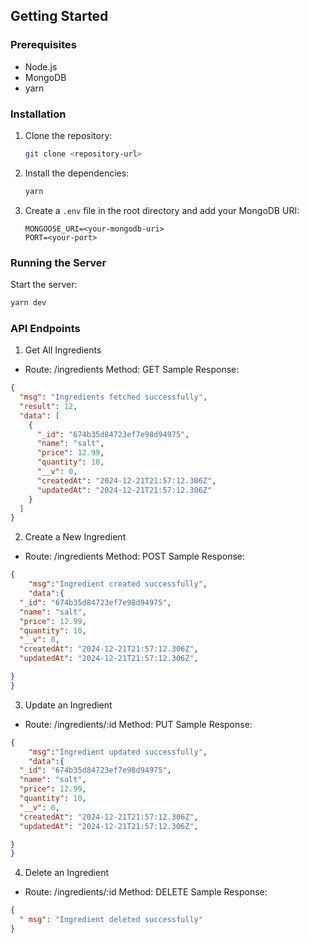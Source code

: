 ## Getting Started

### Prerequisites

- Node.js
- MongoDB
- yarn

### Installation

1. Clone the repository:
   ```sh
   git clone <repository-url>
   ```
2. Install the dependencies:
   ```sh
   yarn
   ```
3. Create a `.env` file in the root directory and add your MongoDB URI:
   ```env
   MONGOOSE_URI=<your-mongodb-uri>
   PORT=<your-port>
   ```

### Running the Server

Start the server:

```sh
yarn dev
```

### API Endpoints

1. Get All Ingredients

- Route: /ingredients
  Method: GET
  Sample Response:

```json
{
  "msg": "Ingredients fetched successfully",
  "result": 12,
  "data": [
    {
      "_id": "674b35d84723ef7e98d94975",
      "name": "salt",
      "price": 12.99,
      "quantity": 10,
      "__v": 0,
      "createdAt": "2024-12-21T21:57:12.306Z",
      "updatedAt": "2024-12-21T21:57:12.306Z"
    }
  ]
}
```

2. Create a New Ingredient

- Route: /ingredients
  Method: POST
  Sample Response:

```json
{
    "msg":"Ingredient created successfully",
    "data":{
  "_id": "674b35d84723ef7e98d94975",
  "name": "salt",
  "price": 12.99,
  "quantity": 10,
  "__v": 0,
  "createdAt": "2024-12-21T21:57:12.306Z",
  "updatedAt": "2024-12-21T21:57:12.306Z",

}
}

```

3. Update an Ingredient

- Route: /ingredients/:id
  Method: PUT
  Sample Response:

```json
{
    "msg":"Ingredient updated successfully",
    "data":{
  "_id": "674b35d84723ef7e98d94975",
  "name": "salt",
  "price": 12.99,
  "quantity": 10,
  "__v": 0,
  "createdAt": "2024-12-21T21:57:12.306Z",
  "updatedAt": "2024-12-21T21:57:12.306Z",

}
}

```

4. Delete an Ingredient

- Route: /ingredients/:id
  Method: DELETE
  Sample Response:

```json
{
  " msg": "Ingredient deleted successfully"
}
```
